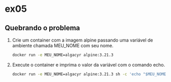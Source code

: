 # ex05

## Quebrando o problema

1. Crie um container com a imagem alpine passando uma variável
de ambiente chamada MEU_NOME com seu nome.
    ```bash
    docker run -e MEU_NOME=algacyr alpine:3.21.3
    ```

2. Execute o container e imprima o valor da variável
com o comando echo.
    ```bash
    docker run -e MEU_NOME=algacyr alpine:3.21.3 sh -c 'echo "$MEU_NOME"'
    ```
